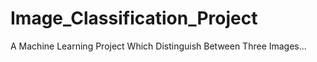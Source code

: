 # Image_Classification_Project
A Machine Learning Project Which Distinguish Between Three Images...
